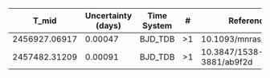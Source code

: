 |T_mid        |Uncertainty (days)|Time System|#  |Reference                             |
|-------------|------------------|-----------|---|--------------------------------------|
|2456927.06917|0.00047           |BJD_TDB    |>1 |10.1093/mnras/stz2713                 |
|2457482.31209|0.00091           |BJD_TDB    |>1 |10.3847/1538-3881/ab9f2d              |
